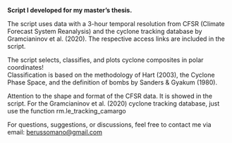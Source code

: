 **Script I developed for my master’s thesis.**

The script uses data with a 3-hour temporal resolution from CFSR (Climate Forecast System Reanalysis) and the cyclone tracking database by Gramcianinov et al. (2020). The respective access links are included in the script.

The script selects, classifies, and plots cyclone composites in polar coordinates!  
Classification is based on the methodology of Hart (2003), the Cyclone Phase Space, and the definition of bombs by Sanders & Gyakum (1980).

Attention to the shape and format of the CFSR data. It is showed in the script.
For the Gramcianinov et al. (2020) cyclone tracking database, just use the function rm.le_tracking_camargo

For questions, suggestions, or discussions, feel free to contact me via email: berussomano@gmail.com



